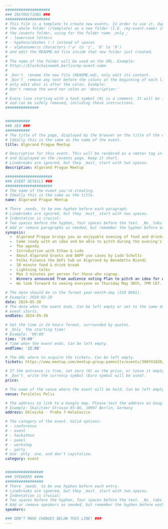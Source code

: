 ```yaml
---
####################
### INSTRUCTIONS ###
####################
# This file is a template to create new events. In order to use it, duplicate
# the whole folder (/template) as a new folder (I.E. /my-event-name) inside of
# the /events folder, using for the folder name _only_:
# - lowercase letters
# - hyphens/dashes (-) instead of spaces
# - alphanumeric characters ('a' to 'z', '0' to '9')
# and edit the README.md file inside that new folder just created.
#
# The name of the folder will be used on the URL. Example:
# https://blockchainweek.berlin/my-event-name
#
# _Don't_ rename the new file (README.md), only edit its content.
# _Don't_ remove any text before the colons at the beginning of each line,
# only edit what is after the colon. Example:
# Don't remove the word nor colon on 'description:'
#
# Every line starting with a hash symbol (#) is a comment. It will be ignored
# and can be safely removed, including these instructions.
###############


###########
### SEO ###
###########
# The title of the page, displayed by the browser on the title of the window.
# Ideally this is the same as the name of the event.
title: Algorand Prague Meetup

# Description for this event. This will be rendered as a <meta> tag in the HTML,
# and displayed on the /events page. Keep it short.
# Linebreaks are ignored, but they _must_ start with two spaces.
description: Algorand Prague Meetup

#####################
### EVENT DETAILS ###
#####################
# The name of the event you're creating.
# Ideally this is the same as the title.
name: Algorand Prague Meetup

# There _needs_ to be one hyphen before each paragraph.
# Linebreaks are ignored, but they _must_ start with two spaces.
# Indentation is crucial:
# Two spaces before the hyphen, four spaces before the text. _No_ tabs allowed.
# Add or remove paragraphs as needed, but remember the hyphen before each entry.
synopsis: 
  -  Algorand Prague brings you an enjoyable evening of food and drinks at Paralelni Polis where you will learn about the exciting benefits of Algorand within the Web3 ecosystem.
  -  Come ready with an idea and be able to pitch during the evening's lightning talks. Top 3 winners voted by the audience will get a nice reward to jump start their idea and be recognized for potential grant opportunities.
  -  The agenda
  -  Introduction with Ethan & Ludo 
  -  About Algorand Grants and DAPP use cases by Ludo Scholtz
  -  Folks Finance the DeFi hub on Algorand by Benedetto Biondi
  -  30 minute food & drink break
  -  Lightning talks
  -  Max 3 minutes per person for those who signup.
  -  Winners announced from audience voting Plan to pitch an idea for Algorand? Sign up ahead time here: https://forms.gle/McoB2WorPNRYsQ5s9
  -  We look forward to seeing everyone on Thursday May 30th, 7PM CET. Get ready to learn about the benefits of Algorand!

# The date should be in the format year-month-day (ISO 8601).
# Example: 2018-02-28
date: 2024-05-30
# The date when the event ends. Can be left empty or set to the same day the
# event starts.
endDate: 2024-05-30

# Set the time in 24 hours format, surrounded by quotes.
# _Only_ the starting time!
# Example: '09:00'
time: '19:00'
# Time when the event ends. Can be left empty.
endTime: '22:00'

# The URL where to acquire the tickets. Can be left empty.
tickets: https://www.meetup.com/meetup-group-pamnxltx/events/300741839/

# If the entrance is free, set zero (0) as the price, or leave it empty.
# _Don't_ write the currency symbol (Euro symbol will be used).
price: 

# The name of the venue where the event will be held. Can be left empty.
venue: Paralelni Polis

# The address to link to a Google map. Please test the address on Google Maps.
# Example: Skalitzer Strasse 85-86, 10997 Berlin, Germany
address: Dělnická · Praha 7-Holešovice

# The category of the event. Valid options:
# - conference
# - event
# - hackathon
# - panel
# - workshop
# - party
# Use _only_ one, and don't capitalize.
category: event


#################
### SPEAKERS ####
#################
# There _needs_ to be one hyphen before each entry.
# Linebreaks are ignored, but they _must_ start with two spaces.
# Indentation is crucial:
# Two spaces before the hyphen, four spaces before the text. _No_ tabs allowed.
# Add or remove speakers as needed, but remember the hyphen before each entry.
speakers:

### DON'T MAKE CHANGES BELOW THIS LINE! ###
---
```


<!-- ### DON'T MAKE CHANGES BELOW THIS LINE! ### -->

<Event-Content/>
